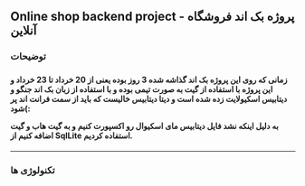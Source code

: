 <h2>Online shop backend project -  پروژه بک اند فروشگاه آنلاین</h2>

<h3>توضیحات<h3>
<h4>زمانی که روی این پروژه بک اند گذاشه شده 3 روز بوده یعنی از 20 خرداد تا 23 خرداد و این پروژه با استفاده از گیت به صورت تیمی بوده 
و با استفاده از زبان بک اند جنگو و دیتابیس اسکیولایت زده شده است و دیتا دیتابیس خالیست که باید از سمت فرانت اند پر شود(:

  به دلیل اینکه نشد فایل دیتابیس مای اسکیوال رو اکسپورت کنیم و به گیت هاب و گیت اضافه کنیم از SqlLite استفاده کردیم.</h4>

  <hr>

  <h3>تکنولوژی ها<h3>

